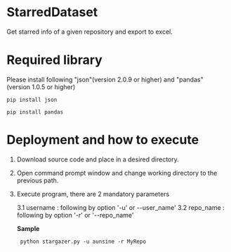# StarredDataset
Get starred info of a given repository and export to excel.

# Required library
Please install following "json"(version 2.0.9 or higher) and "pandas" (version 1.0.5 or higher)

    pip install json

    pip install pandas

# Deployment and how to execute

1. Download source code and place in a desired directory.

2. Open command prompt window and change working directory to the previous path.

3. Execute program, there are 2 mandatory parameters 

    3.1 username : following by option  '-u' or --user_name'
    3.2 repo_name : following by option '-r' or '--repo_name'

    **Sample** 
    
        python stargazer.py -u aunsine -r MyRepo
